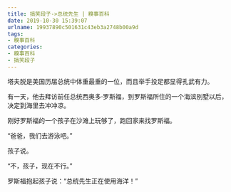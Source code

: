```yaml
---
title: 搞笑段子->总统先生 | 糗事百科
date: 2019-10-30 15:39:07
urlname: 19937890c501631c43eb3a2748b00a9d
tags: 
- 糗事百科
categories:
- 糗事百科
- 搞笑段子
---
```

塔夫脱是美国历届总统中体重最重的一位，而且举手投足都显得孔武有力。

有一天，他去拜访前任总统西奥多·罗斯福，到罗斯福所住的一个海滨别墅以后，决定到海里去冲冲凉。

刚好罗斯福的一个孩子在沙滩上玩够了，跑回家来找罗斯福。

“爸爸，我们去游泳吧。”

孩子说。

“不，孩子，现在不行。”

罗斯福抱起孩子说：“总统先生正在使用海洋！”


